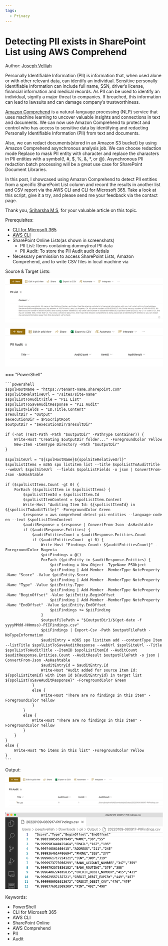 ```yaml
---
tags:
  - Privacy
---
```


# Detecting PII exists in SharePoint List using AWS Comprehend

Author: [Joseph Velliah](https://blog.josephvelliah.com/detecting-pii-exist-in-sharepoint-list-using-aws-comprehend)

Personally Identifiable Information (PII) is information that, when used alone or with other relevant data, can identify an individual. Sensitive personally identifiable information can include full name, SSN, driver’s license, financial information and medical records. As PII can be used to identify an individual, signify a major threat to companies. If breached, this information can lead to lawsuits and can damage company’s trustworthiness.

[Amazon Comprehend](https://aws.amazon.com/comprehend/) is a natural-language processing (NLP) service that uses machine learning to uncover valuable insights and connections in text and documents. We can now use Amazon Comprehend to protect and control who has access to sensitive data by identifying and redacting Personally Identifiable Information (PII) from text and documents.

Also, we can redact documents(stored in an Amazon S3 bucket) by using Amazon Comprehend asynchronous analysis job. We can choose redaction mode Replace to mask PII entity with character and replace the characters in PII entities with a symbol(!, #, $, %, &, \*, or @). Asynchronous PII redaction batch processing will be a great use case for SharePoint Document Libraries.

In this post, I showcased using Amazon Comprehend to detect PII entities from a specific SharePoint List column and record the results in another list and CSV report via the AWS CLI and CLI for Microsoft 365. Take a look at this script, give it a try, and please send me your feedback via the contact page.

Thank you, [Sriharsha M S](https://aws.amazon.com/blogs/machine-learning/detecting-and-redacting-pii-using-amazon-comprehend/), for your valuable article on this topic.

Prerequisites:

- [CLI for Microsoft 365](https://pnp.github.io/cli-microsoft365/)
- [AWS CLI](https://aws.amazon.com/cli/)
- SharePoint Online Lists(as shown in screenshots)
  - PII List: Items containing dummy/real PII data
  - PII Audit: To store the PII Audit audit detials
- Necessary permission to access SharePoint Lists, Amazon Comprehend, and to write CSV files in local machine via

Source & Target Lists:

[![pii-source-list](../../images/sample-scripts/detecting-pii-exists-in-splist-column/pii-source-list.png)](../../images/sample-scripts/detecting-pii-exists-in-splist-column/pii-source-list.png)

[![pii-audit-report-list-schema](../../images/sample-scripts/detecting-pii-exists-in-splist-column/pii-audit-report-list-schema.png)](../../images/sample-scripts/detecting-pii-exists-in-splist-column/pii-audit-report-list-schema.png)

=== "PowerShell"

    ```powershell
    $spolHostName = "https://tenant-name.sharepoint.com"
    $spolSiteRelativeUrl = "/sites/site-name"
    $spolListToAuditTitle = "PII List"
    $spolListToSaveAuditResponse = "PII Audit"
    $spolListFields = "ID,Title,Content"
    $resultDir = "Output"
    $executionDir = $PSScriptRoot
    $outputDir = "$executionDir/$resultDir"

    if (-not (Test-Path -Path "$outputDir" -PathType Container)) {
        Write-Host "Creating $outputDir folder..." -ForegroundColor Yellow
        New-Item -ItemType Directory -Path "$outputDir"
    }

    $spolSiteUrl = "${spolHostName}${spolSiteRelativeUrl}"
    $spolListItems = m365 spo listitem list --title $spolListToAuditTitle --webUrl $spolSiteUrl  --fields $spolListFields -o json | ConvertFrom-Json -AsHashtable

    if ($spolListItems.Count -gt 0) {
        ForEach ($spolListItem in $spolListItems) {
            $spolListItemId = $spolListItem.Id
            $spolListItemContent = $spolListItem.Content
            Write-Host "Auditing Item Id: ${spolListItemId} in ${spolListToAuditTitle}" -ForegroundColor Green
            $response = aws comprehend detect-pii-entities --language-code en --text $spolListItemContent
            $auditResponse = $response | ConvertFrom-Json -AsHashtable
            if ($auditResponse.Entities) {
                $auditEntitiesCount = $auditResponse.Entities.Count
                if ($auditEntitiesCount -gt 0) {
                    Write-Host "Findings Count: ${auditEntitiesCount}" -ForegroundColor Magenta
                    $piiFindings = @()
                    ForEach ($piiEntity in $auditResponse.Entities) {
                        $piiFinding = New-Object -TypeName PSObject
                        $piiFinding | Add-Member -MemberType NoteProperty -Name "Score" -Value $piiEntity.Score
                        $piiFinding | Add-Member -MemberType NoteProperty -Name "Type" -Value $piiEntity.Type
                        $piiFinding | Add-Member -MemberType NoteProperty -Name "BeginOffset" -Value $piiEntity.BeginOffset
                        $piiFinding | Add-Member -MemberType NoteProperty -Name "EndOffset" -Value $piiEntity.EndOffset
                        $piiFindings += $piiFinding
                    }
                    $outputFilePath = "${outputDir}/$(get-date -f yyyyMMdd-HHmmss)-PIIFindings.csv"
                    $piiFindings | Export-Csv -Path $outputFilePath -NoTypeInformation
                    $auditEntry = m365 spo listitem add --contentType Item --listTitle $spolListToSaveAuditResponse --webUrl $spolSiteUrl --Title $spolListToAuditTitle --ItemID $spolListItemId --AuditCount $auditResponse.Entities.Count --AuditResult $outputFilePath -o json | ConvertFrom-Json -AsHashtable
                    $auditEntryId = $auditEntry.Id
                    Write-Host "Audit added for source Item Id: ${spolListItemId} with Item Id ${auditEntryId} in target list ${spolListToSaveAuditResponse}" -ForegroundColor Green
                }
                else {
                    Write-Host "There are no findings in this item" -ForegroundColor Yellow
                }
            }
            else {
                Write-Host "There are no findings in this item" -ForegroundColor Yellow
            }
        }
    }
    else {
        Write-Host "No items in this list" -ForegroundColor Yellow
    }
    ```

Output:

[![pii-audit-report-list](../../images/sample-scripts/detecting-pii-exists-in-splist-column/pii-audit-report-list.png)](../../images/sample-scripts/detecting-pii-exists-in-splist-column/pii-audit-report-list.png)

[![pii-audit-report-data](../../images/sample-scripts/detecting-pii-exists-in-splist-column/pii-audit-report-data.png)](../../images/sample-scripts/detecting-pii-exists-in-splist-column/pii-audit-report-data.png)

Keywords:

- PowerShell
- CLI for Microsoft 365
- AWS CLI
- SharePoint Online
- AWS Comprehend
- PII
- Audit
